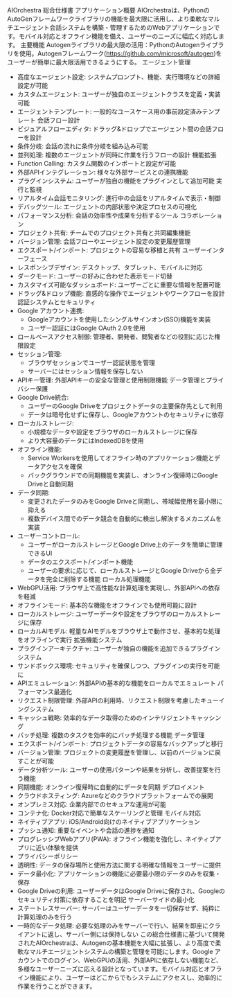 AIOrchestra 総合仕様書
アプリケーション概要
AIOrchestraは、PythonのAutoGenフレームワークライブラリの機能を最大限に活用し、より柔軟なマルチエージェント会話システムを構築・管理するためのWebアプリケーションです。モバイル対応とオフライン機能を備え、ユーザーのニーズに幅広く対応します。
主要機能
Autogenライブラリの最大限の活用：PythonのAutogenライブラリを使用。Autogenフレームワーク(https://github.com/microsoft/autogen)をユーザーが簡単に最大限活用できるようにする。
エージェント管理
* 高度なエージェント設定: システムプロンプト、機能、実行環境などの詳細設定が可能
* カスタムエージェント: ユーザーが独自のエージェントクラスを定義・実装可能
* エージェントテンプレート: 一般的なユースケース用の事前設定済みテンプレート
会話フロー設計
* ビジュアルフローエディタ: ドラッグ&ドロップでエージェント間の会話フローを設計
* 条件分岐: 会話の流れに条件分岐を組み込み可能
* 並列処理: 複数のエージェントが同時に作業を行うフローの設計
機能拡張
* Function Calling: カスタム関数のインポートと設定が可能
* 外部APIインテグレーション: 様々な外部サービスとの連携機能
* プラグインシステム: ユーザーが独自の機能をプラグインとして追加可能
実行と監視
* リアルタイム会話モニタリング: 進行中の会話をリアルタイムで表示・制御
* デバッグツール: エージェントの内部状態や決定プロセスの可視化
* パフォーマンス分析: 会話の効率性や成果を分析するツール
コラボレーション
* プロジェクト共有: チームでのプロジェクト共有と共同編集機能
* バージョン管理: 会話フローやエージェント設定の変更履歴管理
* エクスポート/インポート: プロジェクトの容易な移植と共有
ユーザーインターフェース
* レスポンシブデザイン: デスクトップ、タブレット、モバイルに対応
* ダークモード: ユーザーの好みに合わせた表示モード切替
* カスタマイズ可能なダッシュボード: ユーザーごとに重要な情報を配置可能
* ドラッグ&ドロップ機能: 直感的な操作でエージェントやワークフローを設計
認証システムとセキュリティ
* Google アカウント連携:
    * Googleアカウントを使用したシングルサインオン(SSO)機能を実装
    * ユーザー認証にはGoogle OAuth 2.0を使用
* ロールベースアクセス制御: 管理者、開発者、閲覧者などの役割に応じた権限設定
* セッション管理:
    * ブラウザセッションでユーザー認証状態を管理
    * サーバーにはセッション情報を保存しない
* APIキー管理: 外部APIキーの安全な管理と使用制限機能
データ管理とプライバシー保護
* Google Drive統合:
    * ユーザーのGoogle Driveをプロジェクトデータの主要保存先として利用
    * データは暗号化せずに保存し、Googleアカウントのセキュリティに依存
* ローカルストレージ:
    * 小規模なデータや設定をブラウザのローカルストレージに保存
    * より大容量のデータにはIndexedDBを使用
* オフライン機能:
    * Service Workersを使用してオフライン時のアプリケーション機能とデータアクセスを確保
    * バックグラウンドでの同期機能を実装し、オンライン復帰時にGoogle Driveと自動同期
* データ同期:
    * 変更されたデータのみをGoogle Driveと同期し、帯域幅使用を最小限に抑える
    * 複数デバイス間でのデータ競合を自動的に検出し解決するメカニズムを実装
* ユーザーコントロール:
    * ユーザーがローカルストレージとGoogle Drive上のデータを簡単に管理できるUI
    * データのエクスポート/インポート機能
    * ユーザーの要求に応じて、ローカルストレージとGoogle Driveから全データを完全に削除する機能
ローカル処理機能
* WebGPU活用: ブラウザ上で高性能な計算処理を実現し、外部APIへの依存を軽減
* オフラインモード: 基本的な機能をオフラインでも使用可能に設計
* ローカルストレージ: ユーザーデータや設定をブラウザのローカルストレージに保存
* ローカルAIモデル: 軽量なAIモデルをブラウザ上で動作させ、基本的な処理をオフラインで実行
拡張機能システム
* プラグインアーキテクチャ: ユーザーが独自の機能を追加できるプラグインシステム
* サンドボックス環境: セキュリティを確保しつつ、プラグインの実行を可能に
* APIエミュレーション: 外部APIの基本的な機能をローカルでエミュレート
パフォーマンス最適化
* リクエスト制限管理: 外部APIの利用時、リクエスト制限を考慮したキューイングシステム
* キャッシュ戦略: 効率的なデータ取得のためのインテリジェントキャッシング
* バッチ処理: 複数のタスクを効率的にバッチ処理する機能
データ管理
* エクスポート/インポート: プロジェクトデータの容易なバックアップと移行
* バージョン管理: プロジェクトの変更履歴を管理し、以前のバージョンに戻すことが可能
* データ分析ツール: ユーザーの使用パターンや結果を分析し、改善提案を行う機能
* 同期機能: オンライン復帰時に自動的にデータを同期
デプロイメント
* クラウドホスティング: Azureなどのクラウドプラットフォームでの展開
* オンプレミス対応: 企業内部でのセキュアな運用が可能
* コンテナ化: Docker対応で簡単なスケーリングと管理
モバイル対応
* ネイティブアプリ: iOS/Android向けのネイティブアプリケーション
* プッシュ通知: 重要なイベントや会話の進捗を通知
* プログレッシブWebアプリ(PWA): オフライン機能を強化し、ネイティブアプリに近い体験を提供
* プライバシーポリシー
* 透明性: データの保存場所と使用方法に関する明確な情報をユーザーに提供
* データ最小化: アプリケーションの機能に必要最小限のデータのみを収集・保存
* Google Driveの利用: ユーザーデータはGoogle Driveに保存され、Googleのセキュリティ対策に依存することを明記
サーバーサイドの最小化
* ステートレスサーバー: サーバーはユーザーデータを一切保存せず、純粋に計算処理のみを行う
* 一時的なデータ処理: 必要な処理のみをサーバーで行い、結果を即座にクライアントに返し、サーバー側には保持しない
この総合仕様書に基づいて開発されたAIOrchestraは、Autogenの基本機能を大幅に拡張し、より高度で柔軟なマルチエージェントシステムの構築と管理を可能にします。Google アカウントでのログイン、WebGPUの活用、外部APIに依存しない機能など、多様なユーザーニーズに応える設計となっています。モバイル対応とオフライン機能により、ユーザーはどこからでもシステムにアクセスし、効率的に作業を行うことができます。

